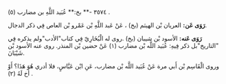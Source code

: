 ٣٥٧٤ -** بخ:** عُبَيد اللَّهِ بن مضارب (٥) .

**رَوَى عَن:** العريان بْن الهيثم (بخ) ، عَنْ عَبد اللَّهِ بْن عَمْرو بْن العاص فِي ذكر الدجال.

**رَوَى عَنه:** الأسود بْن شيبان (بخ) .روى له الْبُخَارِيّ فِي كتاب"الأدب"ولم يذكره فِي "التاريخ"بل ذكر فِيهِ: عُبَيد اللَّه بْن مضارب (١) عَنْ حضين بْن المنذر. روى عنه الأسود بْن شَيْبَانَ.

وروى الْقَاسِم بْن أَبي مرة عَنْ عُبَيد اللَّه بْن مضارب، عَنِ ابْن عَبَّاسٍ، فلا أدري هُوَ هَذَا؟ أَوْ أخ لَهُ (٢) .